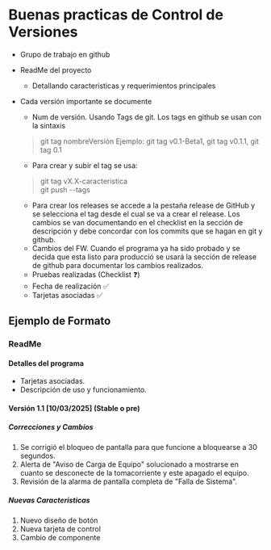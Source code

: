 # Buenas practicas de Control de Versiones

- Grupo de trabajo en github
- ReadMe del proyecto
  - Detallando caracteristicas y requerimientos principales

- Cada versión importante se documente
  - Num de versión. Usando Tags de git. Los tags en github se usan con la sintaxis
  > git tag nombreVersión Ejemplo: git tag v0.1-Beta1, git tag v0.1.1, git tag 0.1

  - Para crear y subir el tag se usa:  
  > git tag vX.X-caracteristica \
    git push --tags
  
  - Para crear los releases se accede a la pestaña release de GitHub y se selecciona el tag desde el cual se va a crear el release.
  Los cambios se van documentando en el checklist en la sección de descripción y debe concordar con los commits que se hagan en git y github.
  - Cambios del FW. Cuando el programa ya ha sido probado y se decida que esta listo para producció se usará la sección de release de github para documentar los cambios realizados.
  - Pruebas realizadas (Checklist ❓)
  - Fecha de realización ✅
  - Tarjetas asociadas ✅

## Ejemplo de Formato

### ReadMe

#### Detalles del programa

- Tarjetas asociadas.
- Descripción de uso y funcionamiento.

#### Versión 1.1 [10/03/2025] (Stable o pre)

##### Correcciones y Cambios

1. Se corrigió el bloqueo de pantalla para que funcione a bloquearse a 30 segundos.
2. Alerta de "Aviso de Carga de Equipo" solucionado a mostrarse en cuanto se desconecte de la tomacorriente y este apagado el equipo.
3. Revisión de la alarma de pantalla completa de "Falla de Sistema".

##### Nuevas Caracteristicas

1. Nuevo diseño de botón
2. Nueva tarjeta de control
3. Cambio de componente

